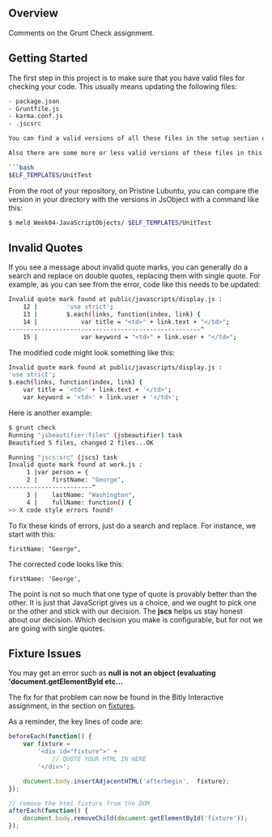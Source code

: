 ## Overview

Comments on the Grunt Check assignment.

## Getting Started

The first step in this project is to make sure that you have valid files for checking your code. This usually means updating the following files:

```bash
- package.json
- Gruntfile.js
- karma.conf.js
- .jscsrc

You can find a valid versions of all these files in the setup section of the [assigment][gruntfile].

Also there are some more or less valid versions of these files in this directory:

```bash
$ELF_TEMPLATES/UnitTest
```

From the root of your repository, on Pristine Lubuntu, you can compare the version in your directory with the versions in JsObject with a command like this:

```bash
$ meld Week04-JavaScriptObjects/ $ELF_TEMPLATES/UnitTest
```

[gruntfile]: http://www.ccalvert.net/books/CloudNotes/Assignments/GruntCheck.html#setup

## Invalid Quotes

If you see a message about invalid quote marks, you can generally do a search and replace on double quotes, replacing them with single quote. For example, as you can see from the error, code like this needs to be updated:

```bash
Invalid quote mark found at public/javascripts/display.js :
    12 |        'use strict';
    13 |        $.each(links, function(index, link) {
    14 |            var title = "<td>" + link.text + "</td>";
-----------------------------------------------------^
    15 |            var keyword = "<td>" + link.user + "</td>";
```

The modified code might look something like this:

```bash
Invalid quote mark found at public/javascripts/display.js :
'use strict';
$.each(links, function(index, link) {
    var title = '<td>' + link.text + '</td>';
    var keyword = '<td>' + link.user + '</td>';
```

Here is another example:

```bash
$ grunt check
Running "jsbeautifier:files" (jsbeautifier) task
Beautified 5 files, changed 2 files...OK

Running "jscs:src" (jscs) task
Invalid quote mark found at work.js :
     1 |var person = {
     2 |    firstName: "George",
-----------------------^
     3 |    lastName: "Washington",
     4 |    fullName: function() {
>> X code style errors found!
```

To fix these kinds of errors, just do a search and replace. For instance, we start with this:

	firstName: "George",

The corrected code looks like this:

	firstName: 'George',

The point is not so much that one type of quote is provably better than the other. It is just that JavaScript gives us a choice, and we ought to pick one or the other and stick with our decision. The **jscs** helps us stay honest about our decision. Which decision you make is configurable, but for not we are going with single quotes.

## Fixture Issues

You may get an error such as **null is not an object (evaluating 'document.getElementById etc...**

The fix for that problem can now be found in the Bitly Interactive assignment, in the section on [fixtures][fixtures].

As a reminder, the key lines of code are: 

```javascript
beforeEach(function() {
    var fixture =
        '<div id="fixture">' +
            // QUOTE YOUR HTML IN HERE
        '</div>';

    document.body.insertAdjacentHTML('afterbegin',  fixture);
});

// remove the html fixture from the DOM
afterEach(function() {
    document.body.removeChild(document.getElementById('fixture'));
});
```

[fixtures]: http://www.ccalvert.net/books/CloudNotes/Assignments/BitlyInteractive.html#jasmine-fixtures